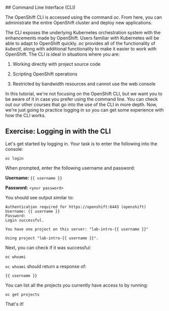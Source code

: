 ## Command Line Interface (CLI)

The OpenShift CLI is accessed using the command _oc_. From here, you can administrate the entire OpenShift cluster and deploy new applications.

The CLI exposes the underlying Kubernetes orchestration system with the enhancements made by OpenShift. Users familiar with Kubernetes will be able to adapt to OpenShift quickly. _oc_ provides all of the functionality of _kubectl_, along with additional functionality to make it easier to work with OpenShift. The CLI is ideal in situations where you are:

1) Working directly with project source code

2) Scripting OpenShift operations

3) Restricted by bandwidth resources and cannot use the web console

In this tutorial, we're not focusing on the OpenShift CLI, but we want you to be aware of it in case you prefer using the command line. You can check out our other courses that go into the use of the CLI in more depth. Now, we're just going to practice logging in so you can get some experience with how the CLI works.

## Exercise: Logging in with the CLI
Let's get started by logging in. Your task is to enter the following into the console:

```execute
oc login
```

When prompted, enter the following username and password:

**Username:** `{{ username }}`

**Password:** `<your password>`


You should see output similar to:

```
Authentication required for https://openshift:6443 (openshift)
Username: {{ username }}
Password:
Login successful.

You have one project on this server: "lab-intro-{{ username }}"

Using project "lab-intro-{{ username }}".
```


Next, you can check if it was successful:

```execute
oc whoami
```

`oc whoami` should return a response of:

`{{ username }}`

You can list all the projects you currently have access to by running:

```execute
oc get projects
```


That's it!










